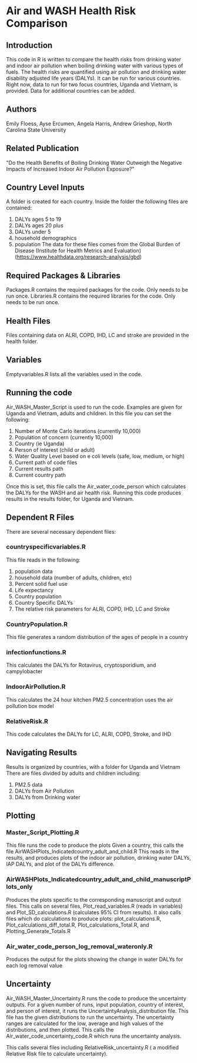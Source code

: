 # Air and WASH Health Risk Comparison

## Introduction
This code in R is written to compare the health risks from drinking water and indoor air pollution when boiling drinking water with various types of fuels. The health risks are quantified using air pollution and drinking water disability adjusted life years (DALYs).  It can be run for various countries. Right now, data to run for two focus countries, Uganda and Vietnam, is provided. Data for additional countries can be added.

## Authors
Emily Floess, Ayse Ercumen, Angela Harris, Andrew Grieshop, North Carolina State University

## Related Publication
"Do the Health Benefits of Boiling Drinking Water Outweigh the Negative Impacts of Increased Indoor Air Pollution Exposure?"
 
## Country Level Inputs
A folder is created for each country.
Inside the folder the following files are contained:
1) DALYs ages 5 to 19
2) DALYs ages 20 plus
3) DALYs under 5
4) household demographics
5) population
The data for these files comes from the Global Burden of Disease (Institute for Health Metrics and Evaluation) (https://www.healthdata.org/research-analysis/gbd)

## Required Packages & Libraries
Packages.R contains the required packages for the code. Only needs to be run once.
Libraries.R contains the required libraries for the code. Only needs to be run once.

## Health Files
Files containing data on ALRI, COPD, IHD, LC and stroke are provided in the health folder.

## Variables

Emptyvariables.R lists all the variables used in the code. 

## Running the code
Air_WASH_Master_Script is used to run the code. 
Examples are given for Uganda and Vietnam, adults and children.
In this file you can set the following:
1) Number of Monte Carlo iterations (currently 10,000)
2) Population of concern (currently 10,000)
3) Country (ie Uganda)
4) Person of interest (child or adult)
5) Water Quality Level based on e coli levels (safe, low, medium, or high)
6) Current path of code files
7) Current results path
8) Current country path

Once this is set, this file calls the Air_water_code_person which calculates the DALYs for the WASH and air health risk. Running this code produces results in the results folder, for Uganda and Vietnam. 

## Dependent R Files
There are several necessary dependent files:
### countryspecificvariables.R
This file reads in the following:
1) population data
2) household data (number of adults, children, etc)
3) Percent solid fuel use
4) Life expectancy
5) Country population
6) Country Specific DALYs
7) The relative risk parameters for ALRI, COPD, IHD, LC and Stroke

### CountryPopulation.R
This file generates a random distribution of the ages of people in a country

### infectionfunctions.R
This calculates the DALYs for Rotavirus, cryptosporidium, and campylobacter

### IndoorAirPollution.R
This calculates the 24 hour kitchen PM2.5 concentration uses the air pollution box model

### RelativeRisk.R
This code calculates the DALYs for LC, ALRI, COPD, Stroke, and IHD

## Navigating Results
Results is organized by countries, with a folder for Uganda and Vietnam
There are files divided by adults and children including:
1) PM2.5 data
2) DALYs from Air Pollution
3) DALYs from Drinking water

## Plotting

### Master_Script_Plotting.R 
This file runs the code to produce the plots
Given a country, this calls the file AirWASHPlots_Indicatedcountry_adult_and_child.R
This reads in the results, and produces plots of the indoor air pollution, drinking water DALYs, IAP DALYs, and plot of the DALYs difference.

### AirWASHPlots_Indicatedcountry_adult_and_child_manuscriptPlots_only 
Produces the plots specific to the corresponding manuscript and output files. This calls on several files,
Plot_read_variables.R (reads in variables) and Plot_SD_calculations.R (calculates 95% CI from results). 
It also calls files which do calculations to produce plots:
plot_calculations.R, Plot_calculations_diff_total.R, Plot_calculations_Total.R, and Plotting_Generate_Totals.R

### Air_water_code_person_log_removal_wateronly.R 
Produces the output for the plots showing the change in water DALYs for each log removal value

## Uncertainty
Air_WASH_Master_Uncertainty.R runs the code to produce the uncertainty outputs.
For a given number of runs, input population, country of interest, and person of interest, it runs the 
UncertaintyAnalysis_distribution file. This file has the given distributions to run the uncertainty. The uncertainty ranges are calculated for the low, average and high values of the distributions, and then plotted.  This calls the Air_water_code_uncertainty_code.R which runs the uncertainty analysis.

This calls several files including RelativeRisk_uncertainty.R ( a modified Relative Risk file to calculate uncertainty).




